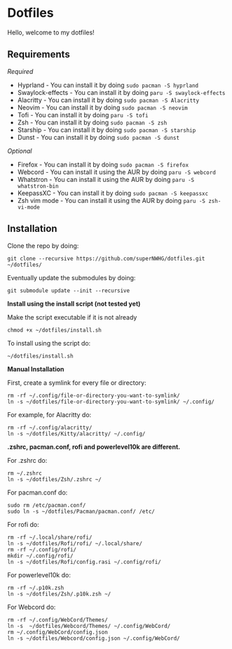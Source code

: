 # Dotfiles

Hello, welcome to my dotfiles!

## **Requirements**

_Required_

- Hyprland -
  You can install it by doing `sudo pacman -S hyprland`
- Swaylock-effects -
  You can install it by doing `paru -S swaylock-effects`
- Alacritty -
  You can install it by doing `sudo pacman -S Alacritty`
- Neovim -
  You can install it by doing `sudo pacman -S neovim`
- Tofi -
  You can install it by doing `paru -S tofi`
- Zsh -
  You can install it by doing `sudo pacman -S zsh`
- Starship -
  You can install it by doing `sudo pacman -S starship`
- Dunst -
  You can install it by doing `sudo pacman -S dunst`

_Optional_

- Firefox -
  You can install it by doing `sudo pacman -S firefox`
- Webcord -
  You can install it using the AUR by doing `paru -S webcord`
- Whatstron -
  You can install it using the AUR by doing `paru -S whatstron-bin`
- KeepassXC -
  You can install it by doing `sudo pacman -S keepassxc`
- Zsh vim mode -
  You can install it using the AUR by doing `paru -S zsh-vi-mode`

## **Installation**

Clone the repo by doing:

```shell
git clone --recursive https://github.com/superNWHG/dotfiles.git ~/dotfiles/
```

Eventually update the submodules by doing:

```shell
git submodule update --init --recursive
```

**Install using the install script (not tested yet)**

Make the script executable if it is not already

```shell
chmod +x ~/dotfiles/install.sh
```

To install using the script do:

```shell
~/dotfiles/install.sh
```

**Manual Installation**

First, create a symlink for every file or directory:

```shell
rm -rf ~/.config/file-or-directory-you-want-to-symlink/
ln -s ~/dotfiles/file-or-directory-you-want-to-symlink/ ~/.config/
```

For example, for Alacritty do:

```shell
rm -rf ~/.config/alacritty/
ln -s ~/dotfiles/Kitty/alacritty/ ~/.config/
```

**.zshrc, pacman.conf, rofi and powerlevel10k are different.**

For .zshrc do:

```shell
rm ~/.zshrc
ln -s ~/dotfiles/Zsh/.zshrc ~/
```

For pacman.conf do:

```shell
sudo rm /etc/pacman.conf/
sudo ln -s ~/dotfiles/Pacman/pacman.conf/ /etc/
```

For rofi do:

```shell
rm -rf ~/.local/share/rofi/
ln -s ~/dotfiles/Rofi/rofi/ ~/.local/share/
rm -rf ~/.config/rofi/
mkdir ~/.config/rofi/
ln -s ~/dotfiles/Rofi/config.rasi ~/.config/rofi/
```

For powerlevel10k do:

```shell
rm -rf ~/.p10k.zsh
ln -s ~/dotfiles/Zsh/.p10k.zsh ~/
```

For Webcord do:

```shell
rm -rf ~/.config/WebCord/Themes/
ln -s  ~/dotfiles/Webcord/Themes/ ~/.config/WebCord/
rm ~/.config/WebCord/config.json
ln -s ~/dotfiles/Webcord/config.json ~/.config/WebCord/
```
